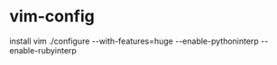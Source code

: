 vim-config
==========
install vim
./configure --with-features=huge --enable-pythoninterp --enable-rubyinterp


